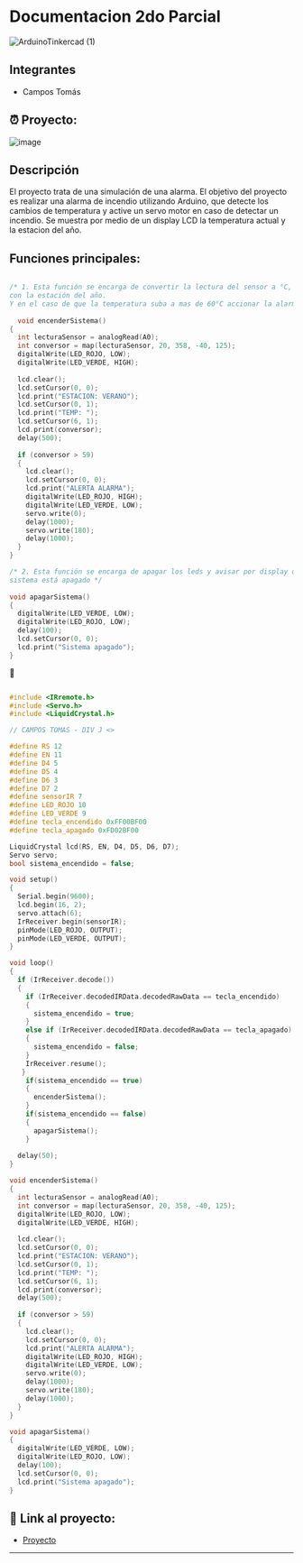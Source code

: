 # Documentacion 2do Parcial
![ArduinoTinkercad (1)](https://github.com/TomasCampos26/ParcialMontacargas/assets/123908697/d69e5246-4c8f-49a0-a250-39338888852d)


## Integrantes 
- Campos Tomás

## ⏰ Proyecto: 
![image](https://github.com/TomasCampos26/parcial2/assets/123908697/ca1e38c2-1a75-4c7b-bee6-10e49c4ff7aa)


## Descripción
El proyecto trata de una simulación de una alarma. El objetivo del proyecto
es realizar una alarma de incendio utilizando Arduino, que detecte los cambios de temperatura
y active un servo motor en caso de detectar un incendio.
Se muestra por medio de un display LCD la temperatura actual y la estacion del año.

## Funciones principales:

~~~ C (lenguaje en el que esta escrito)

/* 1. Esta función se encarga de convertir la lectura del sensor a °C, mostrarla en el display LCD junto
con la estación del año.
Y en el caso de que la temperatura suba a mas de 60°C accionar la alarma y mover el servo motor */
  
  void encenderSistema()  
{
  int lecturaSensor = analogRead(A0);
  int conversor = map(lecturaSensor, 20, 358, -40, 125);
  digitalWrite(LED_ROJO, LOW);
  digitalWrite(LED_VERDE, HIGH);
  
  lcd.clear();
  lcd.setCursor(0, 0);
  lcd.print("ESTACION: VERANO"); 
  lcd.setCursor(0, 1);
  lcd.print("TEMP: "); 
  lcd.setCursor(6, 1);
  lcd.print(conversor);
  delay(500);
  
  if (conversor > 59)
  {
    lcd.clear();
    lcd.setCursor(0, 0);
    lcd.print("ALERTA ALARMA");
    digitalWrite(LED_ROJO, HIGH);
    digitalWrite(LED_VERDE, LOW);
    servo.write(0);
    delay(1000);
    servo.write(180);
    delay(1000);     
  }
}

/* 2. Esta función se encarga de apagar los leds y avisar por display que el
sistema está apagado */
  
void apagarSistema()
{
  digitalWrite(LED_VERDE, LOW);
  digitalWrite(LED_ROJO, LOW);
  delay(100);
  lcd.setCursor(0, 0);
  lcd.print("Sistema apagado");
}

~~~

🎨

~~~ C (lenguaje en el que esta escrito)

#include <IRremote.h>
#include <Servo.h>
#include <LiquidCrystal.h>

// CAMPOS TOMAS - DIV J <>

#define RS 12
#define EN 11
#define D4 5
#define D5 4
#define D6 3
#define D7 2
#define sensorIR 7
#define LED_ROJO 10
#define LED_VERDE 9
#define tecla_encendido 0xFF00BF00
#define tecla_apagado 0xFD02BF00

LiquidCrystal lcd(RS, EN, D4, D5, D6, D7);
Servo servo;
bool sistema_encendido = false;

void setup() 
{
  Serial.begin(9600);
  lcd.begin(16, 2);
  servo.attach(6);
  IrReceiver.begin(sensorIR);
  pinMode(LED_ROJO, OUTPUT);
  pinMode(LED_VERDE, OUTPUT);
}

void loop() 
{
  if (IrReceiver.decode())
  {
    if (IrReceiver.decodedIRData.decodedRawData == tecla_encendido)
    {    
      sistema_encendido = true;
    }
    else if (IrReceiver.decodedIRData.decodedRawData == tecla_apagado)
    {      
      sistema_encendido = false;
    }    
    IrReceiver.resume();
   }
    if(sistema_encendido == true)
    {
      encenderSistema();
    }
    if(sistema_encendido == false)
    {
      apagarSistema();
    }
     
  delay(50);
}

void encenderSistema()
{
  int lecturaSensor = analogRead(A0);
  int conversor = map(lecturaSensor, 20, 358, -40, 125);
  digitalWrite(LED_ROJO, LOW);
  digitalWrite(LED_VERDE, HIGH);
  
  lcd.clear();
  lcd.setCursor(0, 0);
  lcd.print("ESTACION: VERANO"); 
  lcd.setCursor(0, 1);
  lcd.print("TEMP: "); 
  lcd.setCursor(6, 1);
  lcd.print(conversor);
  delay(500);
  
  if (conversor > 59)
  {
    lcd.clear();
    lcd.setCursor(0, 0);
    lcd.print("ALERTA ALARMA");
    digitalWrite(LED_ROJO, HIGH);
    digitalWrite(LED_VERDE, LOW);
    servo.write(0);
    delay(1000);
    servo.write(180);
    delay(1000);     
  }
}

void apagarSistema()
{
  digitalWrite(LED_VERDE, LOW);
  digitalWrite(LED_ROJO, LOW);
  delay(100);
  lcd.setCursor(0, 0);
  lcd.print("Sistema apagado");
}

~~~

## 🥇 Link al proyecto:
- [Proyecto](https://www.tinkercad.com/things/g8Cci8ZcVkj-copy-of-2do-parcial/editel?tenant=circuits)

---
